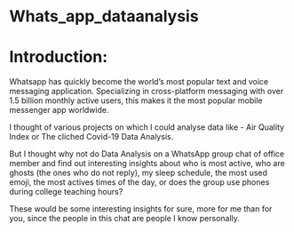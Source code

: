 # Whats_app_dataanalysis

# Introduction:
Whatsapp has quickly become the world’s most popular text and voice messaging application. Specializing in cross-platform messaging with over 1.5 billion monthly active users, this makes it the most popular mobile messenger app worldwide.

I thought of various projects on which I could analyse data like - Air Quality Index or The cliched Covid-19 Data Analysis.

But I thought why not do Data Analysis on a WhatsApp group chat of office member and find out interesting insights about who is most active, who are ghosts (the ones who do not reply), my sleep schedule, the most used emoji, the most actives times of the day, or does the group use phones during college teaching hours?

These would be some interesting insights for sure, more for me than for you, since the people in this chat are people I know personally.

